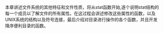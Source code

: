 ​	本章讲述文件系统的其他特征和文件性质，将从stat函数开始,逐个说明stat结构的每一个成员以了解文件的所有属性。在这过程会讲述修改这些属性的函数，以及UNIX系统的结构以及符号连接，最后介绍对目录进行操作的各个函数，并且开发降序便利目录的函数。
